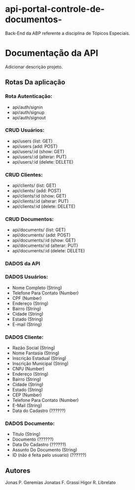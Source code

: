 # api-portal-controle-de-documentos-
Back-End da ABP referente a disciplina de Tópicos Especiais.

# Documentação da API

Adicionar descrição projeto.

## Rotas Da aplicação

### Rota Autenticação:
* api/auth/signin
* api/auth/signup
* api/auth/signout

### CRUD Usuários:

* api/users (list: GET)
* api/users (add: POST)
* api/users/:id (show: GET)
* api/users/:id (alterar: PUT)
* api/users/:id (delete: DELETE)

### CRUD Clientes:

* api/clients/ (list: GET)
* api/clients/ (add: POST)
* api/clients/:id (show: GET)
* api/clients/:id (alterar: PUT)
* api/clients/:id (delete: DELETE)

### CRUD Documentos:

* api/documents/ (list: GET)
* api/documents/ (add: POST)
* api/documents/:id (show: GET)
* api/documents/:id (alterar: PUT)
* api/documents/:id (delete: DELETE)


### DADOS da API

### DADOS Usuários:

* Nome Completo                 (String)
* Telefone Para Contato         (Number)
* CPF                           (Number)
* Endereço                      (String)
* Bairro                        (String)
* Cidade                        (String)
* Estado                        (String)
* E-mail                        (String)

### DADOS Cliente:

* Razão Social                  (String)
* Nome Fantasia                 (String)
* Inscrição Estadual            (String)
* Inscrição Municipal           (String)
* CNPJ                          (Number)
* Endereço                      (String)
* Bairro                        (String)
* Cidade                        (String)
* Estado                        (String)
* CEP                           (Number)
* Telefone Para Contato         (Number)
* E-Mail                        (String)
* Data do Cadastro              (??????)

### DADOS Documento:

* Titulo                        (String)
* Documento                     (??????)
* Data Do Cadastro              (??????)
* Assunto Do Documento          (String)
* ID (não é feita pelo usuario) (??????)

## Autores

Jonas P.  Geremias
Jonatas F.  Grassi
Higor R. Librelato